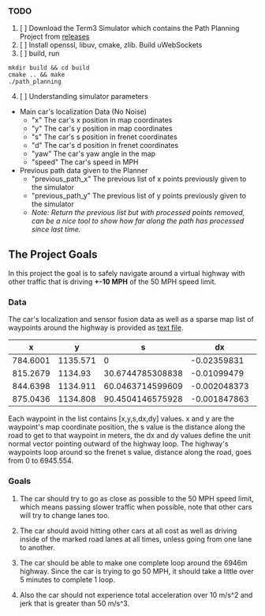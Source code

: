 
 ### TODO
 1. [ ] Download the Term3 Simulator which contains the Path Planning Project from [releases](https://github.com/udacity/self-driving-car-sim/releases/download/T3_v1.2/term3_sim_mac.zip)
 2. [ ] Install openssl, libuv, cmake, zlib. Build uWebSockets
 3. [ ] build, run
  ```
  mkdir build && cd build
  cmake .. && make
  ./path_planning
  ```
 4. [ ] Understanding simulator parameters
 - Main car's localization Data (No Noise)
   - "x" The car's x position in map coordinates
   - "y" The car's y position in map coordinates
   - "s" The car's s position in frenet coordinates
   - "d" The car's d position in frenet coordinates
   - "yaw" The car's yaw angle in the map
   - "speed" The car's speed in MPH
 - Previous path data given to the Planner
   - "previous_path_x" The previous list of x points previously given to the simulator
   - "previous_path_y" The previous list of y points previously given to the simulator
   - *Note: Return the previous list but with processed points removed, can be a nice tool to show how far along the path has processed since last time.*


## The Project Goals
In this project the goal is to safely navigate around a virtual highway with other traffic that is 
driving **+-10 MPH** of the 50 MPH speed limit. 

### Data
The car's localization and sensor fusion data as well as a sparse map list of waypoints around the highway 
is provided as [text file](data/highway_map.csv).

| x | y |s | dx | dy |
| --- | --- | --- | --- | --- |
| 784.6001 | 1135.571 | 0 | -0.02359831 | -0.9997216
| 815.2679 | 1134.93 | 30.6744785308838 | -0.01099479 | -0.9999396 | 
| 844.6398 | 1134.911 | 60.0463714599609 | -0.002048373 | -0.9999979 | 
| 875.0436 | 1134.808 | 90.4504146575928 | -0.001847863 | -0.9999983 | 

Each waypoint in the list contains  [x,y,s,dx,dy] values. x and y are the waypoint's map coordinate position, 
the s value is the distance along the road to get to that waypoint in meters, the dx and dy values define the unit 
normal vector pointing outward of the highway loop. The highway's waypoints loop around so the frenet s value, distance along the road, goes from 0 to 6945.554.

### Goals
 1. The car should try to go as close as possible to the 50 MPH speed limit, which means passing slower traffic 
when possible, note that other cars will try to change lanes too. 


2. The car should avoid hitting other cars at all cost as well as driving inside of the marked road lanes at all times, 
 unless going from one lane to another. 
3. The car should be able to make one complete loop around the 6946m highway. Since the car is trying to go 50 MPH, 
 it should take a little over 5 minutes to complete 1 loop. 
4. Also the car should not experience total acceleration over 10 m/s^2 and jerk that is greater than 50 m/s^3.

